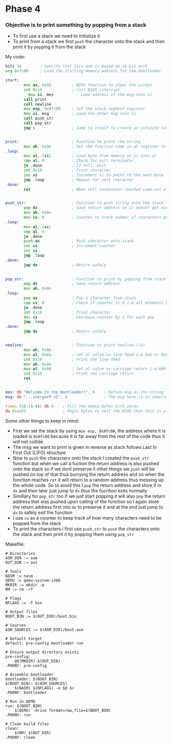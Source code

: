 # Phase 4

### Objective is to print something by popping from a stack

- To first use a stack we need to initialize it
- To print from a stack we first `push` the character onto the stack and then print it by `pop`ping it from the stack

My code:

```asm
bits 16        ; Specify that this asm is based on 16 bit arch
org 0x7c00     ; Load the starting memory address for the bootloader

start:    
        mov ax, 0x03         ; BIOS function to clear the screen
        int 0x10             ; Call BIOS interrupt
	      mov si, mes          ; Load address of the msg into si
        call print        
        call newline        
        mov esp, 0x9fc00     ; Set the stack segment register
        mov si, msg          ; Load the other msg into si
        call push_str       
        call pop_str          
        jmp $                ; Jump to itself to create an infinite loop and keep the bootloader running


print:                       ; Function to print the string
        mov ah, 0x0e         ; Set the function code in ah register to print
.loop:
        mov al, [si]         ; Load byte from memory at si into al
        cmp al, 0            ; Check for null terminator
        je .done             ; If null, exit
        int 0x10             ; Print character
        inc si               ; Increment si to point to the next byte
        jmp .loop            ; Repeat for next character
.done:
        ret                  ; When null terminator reached come out of the function


push_str:                    ; Function to push string onto the stack
        pop dx               ; Save return address so it doesnt get overwritten on pushing
        mov ah, 0x0e        
        mov cx, 0            ; Counter to track number of characters pushed
.loop:
        mov al, [si]         
        cmp al, 0            
        je .done            
        push ax              ; Push character onto stack
        inc cx               ; Increment counter
        inc si               
        jmp .loop           
.done:
        jmp dx               ; Return safely
          

pop_str:                     ; Function to print by popping from stack
        pop dx               ; Save return address
        mov ah, 0x0e           
.loop:
        pop ax               ; Pop a character from stack
        cmp cx, 0            ; Check if counter is 0 i.e all elements have been popped
        je .done           
        int 0x10             ; Print character
        dec cx               ; Decrease counter by 1 for each pop
        jmp .loop             
.done:
        jmp dx               ; Return safely        


newline:                     ; Function to print newline (\n)
        mov ah, 0x0e
        mov al, 0x0a         ; Set al value as line feed i.e 0aH or 0x0a 
        int 0x10             ; Print the line feed
        mov ah, 0x0e
        mov al, 0x0d         ; Set al value as carriage return i.e 0dH or 0x0d
        int 0x10             ; Print the carriage return 
        ret


mes: db "Welcome to the Bootloader!", 0    ; Define msg as the string followed by the null byte for terminating
msg: db "...ssergorP nI", 0                ; The msg here is in reverse as we are printing from stack that follows LIFO

times 510-($-$$) db 0    ; Fill the empty bytes with zeros
dw 0xaa55                ; Magic bytes to tell the BIOS that this is a bootloader
```

Some other things to keep in mind:
- First we set the stack by using `mov esp, 0x9fc00`, the address where it is loaded is `0x9fc00` because it is far away from the rest of the code thus it will not collide
- The msg we want to print is given in reverse as stack follows Last In First Out (LIFO) structure
- Now to `push` the characters onto the stack I created the `push_str` function but when we call a fuction the return address is also pushed onto the stack so if we dont preserve it other things we `push` will be pushed on top of that thus burrying the return address and so when the function reaches `ret` it will return to a random address thus messing up the whole code. So to avoid this I `pop` the return address and store it in `dx` and then later just jump to `dx` thus the fucntion exits normally
- Simillary for `pop_str` too if we just start popping it will also `pop` the return address that was pushed upon calling of the function so I again store the return address first into `dx` to preserve it and at the end just jump to `dx` to safely exit the function
- I use `cx` as a counter to keep track of how many characters need to be popped from the stack
- To print the characters i first use `push_str` to `push` the characters onto the stack and then print it by popping them using `pop_str`

Makefile:

```make
# Directories
ASM_DIR := asm
OUT_DIR := out

# Tools
NASM := nasm
QEMU := qemu-system-i386
MKDIR := mkdir -p
RM := rm -rf

# Flags
NFLAGS := -f bin

# Output files
BOOT_BIN := $(OUT_DIR)/boot.bin

# Sources
ASM_SOURCES := $(ASM_DIR)/boot.asm

# Default target
default: pre-config bootloader run

# Ensure output directory exists
pre-config:
	@$(MKDIR) $(OUT_DIR)
.PHONY: pre-config

# Assemble bootloader
bootloader: $(BOOT_BIN)
$(BOOT_BIN): $(ASM_SOURCES)
	$(NASM) $(NFLAGS) -o $@ $<
.PHONY: bootloader

# Run in QEMU
run: $(BOOT_BIN)
	$(QEMU) -drive format=raw,file=$(BOOT_BIN)
.PHONY: run

# Clean build files
clean:
	$(RM) $(OUT_DIR)
.PHONY: clean
```
